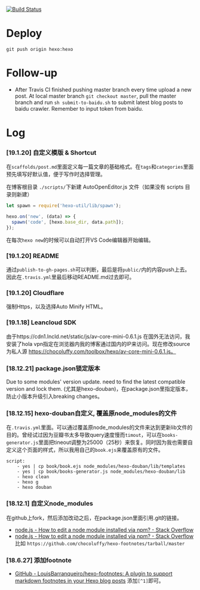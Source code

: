 [![Build Status](https://travis-ci.org/chocoluffy/chocoluffy.github.io.svg?branch=master)](https://travis-ci.org/chocoluffy/chocoluffy.github.io)

# Deploy

`git push origin hexo:hexo`

# Follow-up

- After Travis CI finished pushing master branch every time upload a new post. At local master branch `git checkout master`, pull the master branch and run `sh submit-to-baidu.sh` to submit latest blog posts to baidu crawler. Remember to input token from baidu.

# Log

### [19.1.20] 自定义模版 & Shortcut

在`scaffolds/post.md`里面定义每一篇文章的基础格式。在`tags`和`categories`里面预先填写好默认值，便于写作时选择管理。

在博客根目录 `./scripts/`下新建 AutoOpenEditor.js 文件（如果没有 scripts 目录则新建）
```javascript
let spawn = require('hexo-util/lib/spawn');

hexo.on('new', (data) => {
  spawn('code', [hexo.base_dir, data.path]);
});
```
在每次`hexo new`的时候可以自动打开VS Code编辑器开始编辑。

### [19.1.20] README

通过`publish-to-gh-pages.sh`可以判断，最后是将`public/`内的内容push上去。因此在`.travis.yml`里最后移动README.md过去即可。

### [19.1.20] Cloudflare
强制Https，以及选择Auto Minify HTML。

### [19.1.18] Leancloud SDK
由于https://cdn1.lncld.net/static/js/av-core-mini-0.6.1.js 在国外无法访问，我安装了hola vpn指定在浏览器内我的博客通过国内的IP来访问。现在修改source为私人源 https://chocoluffy.com/toolbox/hexo/av-core-mini-0.6.1.js。

### [18.12.21] package.json锁定版本
Due to some modules' version update. need to find the latest compatible version and lock them. (尤其是hexo-douban)，在package.json里指定版本，防止小版本升级引入breaking changes。

### [18.12.15] hexo-douban自定义, 覆盖原node_modules的文件
在`.travis.yml`里面。可以通过覆盖原node_modules的文件来达到更新lib文件的目的。曾经试过因为豆瓣书太多导致query速度慢而`timout`，可以在`books-generator.js`里面把tineout调整为25000（25秒）来恢复。同时因为我也需要自定义这个页面的样式，所以我用自己的`book.ejs`来覆盖原有的文件。
```
script:
    - yes | cp book/book.ejs node_modules/hexo-douban/lib/templates
    - yes | cp book/books-generator.js node_modules/hexo-douban/lib
    - hexo clean
    - hexo g
    - hexo douban
```

### [18.12.1] 自定义node_modules
在github上fork，然后添加改动之后，在package.json里面引用.git的链接。
- [node.js - How to edit a node module installed via npm? - Stack Overflow](https://stackoverflow.com/questions/13300137/how-to-edit-a-node-module-installed-via-npm)
- [node.js - How to edit a node module installed via npm? - Stack Overflow](https://stackoverflow.com/questions/13300137/how-to-edit-a-node-module-installed-via-npm)
比如 `https://github.com/chocoluffy/hexo-footnotes/tarball/master`

### [18.6.27] 添加footnote
- [GitHub - LouisBarranqueiro/hexo-footnotes: A plugin to support markdown footnotes in your Hexo blog posts](https://github.com/LouisBarranqueiro/hexo-footnotes)
添加`[^1]`即可。